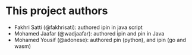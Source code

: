 # This project authors


- Fakhri Satti (@fakhrisati): authored ipin in java script
- Mohamed Jaafar (@wadjaafar): authored ipin and pin in Java
- Mohamed Yousif (@adonese): authored pin (python), and ipin (go and wasm)